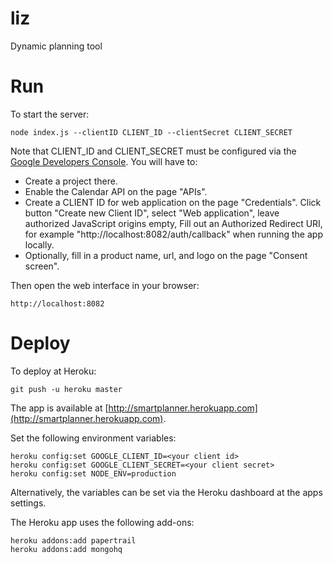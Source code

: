 liz
===

Dynamic planning tool

# Run

To start the server:

    node index.js --clientID CLIENT_ID --clientSecret CLIENT_SECRET

Note that CLIENT_ID and CLIENT_SECRET must be configured via the 
[Google Developers Console](https://console.developers.google.com/). You will have to:

- Create a project there.
- Enable the Calendar API on the page "APIs".
- Create a CLIENT ID for web application on the page "Credentials".
  Click button "Create new Client ID", select "Web application", 
  leave authorized JavaScript origins empty, Fill out an Authorized Redirect URI,
  for example "http://localhost:8082/auth/callback" when running the app locally.
- Optionally, fill in a product name, url, and logo on the page "Consent screen".

Then open the web interface in your browser:
 
    http://localhost:8082


# Deploy

To deploy at Heroku:

    git push -u heroku master

The app is available at [http://smartplanner.herokuapp.com](http://smartplanner.herokuapp.com).

Set the following environment variables:

    heroku config:set GOOGLE_CLIENT_ID=<your client id>
    heroku config:set GOOGLE_CLIENT_SECRET=<your client secret>
    heroku config:set NODE_ENV=production

Alternatively, the variables can be set via the Heroku dashboard at the apps settings.

The Heroku app uses the following add-ons:

    heroku addons:add papertrail
    heroku addons:add mongohq

